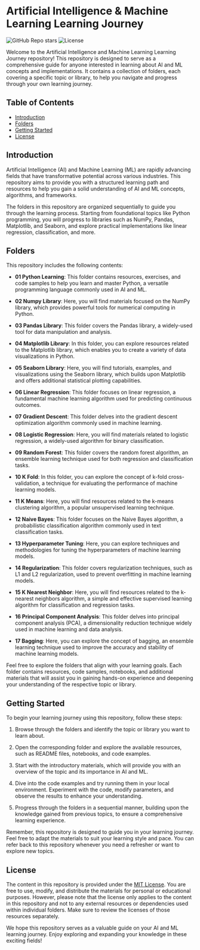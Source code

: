 ﻿# Artificial Intelligence & Machine Learning Learning Journey

![GitHub Repo stars](https://img.shields.io/github/stars/namangarg2075/Artificial-Intelligence-Machine-Learning)
![License](https://img.shields.io/github/license/namangarg2075/Artificial-Intelligence-Machine-Learning)

Welcome to the Artificial Intelligence and Machine Learning Learning Journey repository! This repository is designed to serve as a comprehensive guide for anyone interested in learning about AI and ML concepts and implementations. It contains a collection of folders, each covering a specific topic or library, to help you navigate and progress through your own learning journey.

## Table of Contents

- [Introduction](#introduction)
- [Folders](#folders)
- [Getting Started](#getting-started)
- [License](#license)

## Introduction

Artificial Intelligence (AI) and Machine Learning (ML) are rapidly advancing fields that have transformative potential across various industries. This repository aims to provide you with a structured learning path and resources to help you gain a solid understanding of AI and ML concepts, algorithms, and frameworks.

The folders in this repository are organized sequentially to guide you through the learning process. Starting from foundational topics like Python programming, you will progress to libraries such as NumPy, Pandas, Matplotlib, and Seaborn, and explore practical implementations like linear regression, classification, and more.

## Folders

This repository includes the following contents:

- **01 Python Learning**: This folder contains resources, exercises, and code samples to help you learn and master Python, a versatile programming language commonly used in AI and ML.

- **02 Numpy Library**: Here, you will find materials focused on the NumPy library, which provides powerful tools for numerical computing in Python.

- **03 Pandas Library**: This folder covers the Pandas library, a widely-used tool for data manipulation and analysis.

- **04 Matplotlib Library**: In this folder, you can explore resources related to the Matplotlib library, which enables you to create a variety of data visualizations in Python.

- **05 Seaborn Library**: Here, you will find tutorials, examples, and visualizations using the Seaborn library, which builds upon Matplotlib and offers additional statistical plotting capabilities.

- **06 Linear Regression**: This folder focuses on linear regression, a fundamental machine learning algorithm used for predicting continuous outcomes.

- **07 Gradient Descent**: This folder delves into the gradient descent optimization algorithm commonly used in machine learning.

- **08 Logistic Regression**: Here, you will find materials related to logistic regression, a widely-used algorithm for binary classification.

- **09 Random Forest**: This folder covers the random forest algorithm, an ensemble learning technique used for both regression and classification tasks.

- **10 K Fold**: In this folder, you can explore the concept of k-fold cross-validation, a technique for evaluating the performance of machine learning models.

- **11 K Means**: Here, you will find resources related to the k-means clustering algorithm, a popular unsupervised learning technique.

- **12 Naive Bayes**: This folder focuses on the Naive Bayes algorithm, a probabilistic classification algorithm commonly used in text classification tasks.

- **13 Hyperparameter Tuning**: Here, you can explore techniques and methodologies for tuning the hyperparameters of machine learning models.

- **14 Regularization**: This folder covers regularization techniques, such as L1 and L2 regularization, used to prevent overfitting in machine learning models.

- **15 K Nearest Neighbor**: Here, you will find resources related to the k-nearest neighbors algorithm, a simple and effective supervised learning algorithm for classification and regression tasks.

- **16 Principal Component Analysis**: This folder delves into principal component analysis (PCA), a dimensionality reduction technique widely used in machine learning and data analysis.

- **17 Bagging**: Here, you can explore the concept of bagging, an ensemble learning technique used to improve the accuracy and stability of machine learning models.

Feel free to explore the folders that align with your learning goals. Each folder contains resources, code samples, notebooks, and additional materials that will assist you in gaining hands-on experience and deepening your understanding of the respective topic or library.

## Getting Started

To begin your learning journey using this repository, follow these steps:

1. Browse through the folders and identify the topic or library you want to learn about.

2. Open the corresponding folder and explore the available resources, such as README files, notebooks, and code examples.

3. Start with the introductory materials, which will provide you with an overview of the topic and its importance in AI and ML.

4. Dive into the code examples and try running them in your local environment. Experiment with the code, modify parameters, and observe the results to enhance your understanding.

5. Progress through the folders in a sequential manner, building upon the knowledge gained from previous topics, to ensure a comprehensive learning experience.

Remember, this repository is designed to guide you in your learning journey. Feel free to adapt the materials to suit your learning style and pace. You can refer back to this repository whenever you need a refresher or want to explore new topics.

## License

The content in this repository is provided under the [MIT License](LICENSE). You are free to use, modify, and distribute the materials for personal or educational purposes. However, please note that the license only applies to the content in this repository and not to any external resources or dependencies used within individual folders. Make sure to review the licenses of those resources separately.

We hope this repository serves as a valuable guide on your AI and ML learning journey. Enjoy exploring and expanding your knowledge in these exciting fields!
